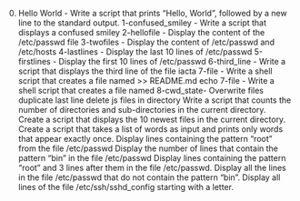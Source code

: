 0. Hello World - Write a script that prints “Hello, World”, followed by a new line to the standard output.
1-confused_smiley - Write a script that displays a confused smiley
2-hellofile - Display the content of the /etc/passwd file
3-twofiles - Display the content of /etc/passwd and /etc/hosts
4-lastlines - Display the last 10 lines of /etc/passwd
5-firstlines - Display the first 10 lines of /etc/passwd
6-third_line - Write a script that displays the third line of the file iacta
7-file - Write a shell script that creates a file named  >> README.md
echo 7-file - Write a shell script that creates a file named
 8-cwd_state- Overwrite files
 duplicate last line
delete js files in directory
 Write a script that counts the number of directories and sub-directories in the current directory.
Create a script that displays the 10 newest files in the current directory.
Create a script that takes a list of words as input and prints only words that appear exactly once.
 Display lines containing the pattern “root” from the file /etc/passwd
Display the number of lines that contain the pattern “bin” in the file /etc/passwd
Display lines containing the pattern “root” and 3 lines after them in the file /etc/passwd.
Display all the lines in the file /etc/passwd that do not contain the pattern “bin”.
Display all lines of the file /etc/ssh/sshd_config starting with a letter.
